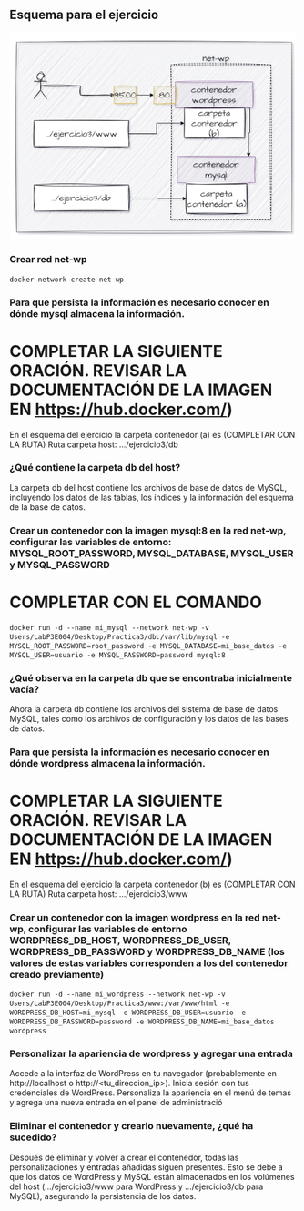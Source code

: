 ## Esquema para el ejercicio
![Imagen](imagenes/esquema-ejercicio3.PNG)

### Crear red net-wp
```
docker network create net-wp
```

### Para que persista la información es necesario conocer en dónde mysql almacena la información.
# COMPLETAR LA SIGUIENTE ORACIÓN. REVISAR LA DOCUMENTACIÓN DE LA IMAGEN EN https://hub.docker.com/)
En el esquema del ejercicio la carpeta contenedor (a) es (COMPLETAR CON LA RUTA)
Ruta carpeta host: .../ejercicio3/db

### ¿Qué contiene la carpeta db del host?

La carpeta db del host contiene los archivos de base de datos de MySQL, incluyendo los datos de las tablas, los índices y la información del esquema de la base de datos.

### Crear un contenedor con la imagen mysql:8  en la red net-wp, configurar las variables de entorno: MYSQL_ROOT_PASSWORD, MYSQL_DATABASE, MYSQL_USER y MYSQL_PASSWORD
# COMPLETAR CON EL COMANDO

```
docker run -d --name mi_mysql --network net-wp -v Users/LabP3E004/Desktop/Practica3/db:/var/lib/mysql -e MYSQL_ROOT_PASSWORD=root_password -e MYSQL_DATABASE=mi_base_datos -e MYSQL_USER=usuario -e MYSQL_PASSWORD=password mysql:8
```
### ¿Qué observa en la carpeta db que se encontraba inicialmente vacía?

Ahora la carpeta db contiene los archivos del sistema de base de datos MySQL, tales como los archivos de configuración y los datos de las bases de datos.

### Para que persista la información es necesario conocer en dónde wordpress almacena la información.
# COMPLETAR LA SIGUIENTE ORACIÓN. REVISAR LA DOCUMENTACIÓN DE LA IMAGEN EN https://hub.docker.com/)
En el esquema del ejercicio la carpeta contenedor (b) es (COMPLETAR CON LA RUTA)
Ruta carpeta host: .../ejercicio3/www

### Crear un contenedor con la imagen wordpress en la red net-wp, configurar las variables de entorno WORDPRESS_DB_HOST, WORDPRESS_DB_USER, WORDPRESS_DB_PASSWORD y WORDPRESS_DB_NAME (los valores de estas variables corresponden a los del contenedor creado previamente)

```
docker run -d --name mi_wordpress --network net-wp -v Users/LabP3E004/Desktop/Practica3/www:/var/www/html -e WORDPRESS_DB_HOST=mi_mysql -e WORDPRESS_DB_USER=usuario -e WORDPRESS_DB_PASSWORD=password -e WORDPRESS_DB_NAME=mi_base_datos wordpress
```

### Personalizar la apariencia de wordpress y agregar una entrada

Accede a la interfaz de WordPress en tu navegador (probablemente en http://localhost o http://<tu_direccion_ip>).
Inicia sesión con tus credenciales de WordPress.
Personaliza la apariencia en el menú de temas y agrega una nueva entrada en el panel de administració

### Eliminar el contenedor y crearlo nuevamente, ¿qué ha sucedido?

Después de eliminar y volver a crear el contenedor, todas las personalizaciones y entradas añadidas siguen presentes. Esto se debe a que los datos de WordPress y MySQL están almacenados en los volúmenes del host (.../ejercicio3/www para WordPress y .../ejercicio3/db para MySQL), asegurando la persistencia de los datos.


